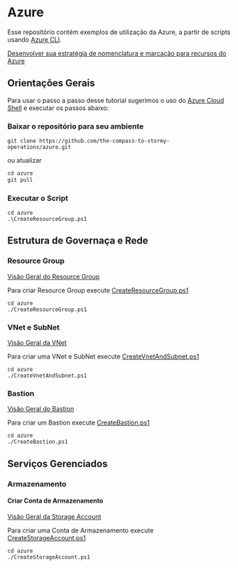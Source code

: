 # Azure

Esse repositório contém exemplos de utilização da Azure, a partir de scripts usando [Azure CLI](https://learn.microsoft.com/pt-br/cli/azure/).

[Desenvolver sua estratégia de nomenclatura e marcação para recursos do Azure](https://learn.microsoft.com/pt-br/azure/cloud-adoption-framework/ready/azure-best-practices/naming-and-tagging)

## Orientações Gerais

Para usar o passo a passo desse tutorial sugerimos o uso do [Azure Cloud Shell](https://learn.microsoft.com/pt-br/azure/cloud-shell/overview) e executar os passos abaixo:

### Baixar o repositório para seu ambiente

```
git clone https://github.com/the-compass-to-stormy-operations/azure.git
```

ou atualizar

```PowerShell
cd azure
git pull
```

### Executar o Script

```
cd azure
.\CreateResourceGroup.ps1
```

## Estrutura de Governaça e Rede

### Resource Group

[Visão Geral do Resource Group](https://learn.microsoft.com/pt-br/azure/azure-resource-manager/management/manage-resource-groups-portal) 

Para criar Resource Group execute [CreateResourceGroup.ps1](./CreateResourceGroup.ps1) 

```
cd azure
./CreateResourceGroup.ps1
```

### VNet e SubNet

[Visão Geral da VNet](https://learn.microsoft.com/pt-br/azure/virtual-network/virtual-networks-overview)

Para criar uma VNet e SubNet execute [CreateVnetAndSubnet.ps1](./CreateVnetAndSubnet.ps1) 

```
cd azure
./CreateVnetAndSubnet.ps1
```

### Bastion

[Visão Geral do Bastion](https://learn.microsoft.com/pt-br/azure/bastion/bastion-overview)

Para criar um Bastion execute [CreateBastion.ps1](./CreateBastion.ps1)

```
cd azure
./CreateBastion.ps1
```

## Serviços Gerenciados

### Armazenamento

#### Criar Conta de Armazenamento

[Visão Geral da Storage Account](https://learn.microsoft.com/pt-br/azure/storage/common/storage-account-overview)

Para criar uma Conta de Armazenamento execute [CreateStorageAccount.ps1](./CreateStorageAccount.ps1)

```
cd azure
./CreateStorageAccount.ps1
```

#### 
